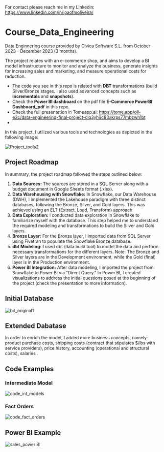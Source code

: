 For contact please reach me in my Linkedin: https://www.linkedin.com/in/joaofmoliveira/ 

# Course_Data_Engineering
Data Enginnering course provided by Civica Software S.L. from October 2023 - December 2023 (3 months).

The project relates with an e-commerce shop, and aims to develop a BI model infrastructure to monitor and analyze the business, generate insights for increasing sales and marketing, and measure operational costs for reduction.

- The code you see in this repo is related with **DBT** transformations (build Silver/Bronze stages. I also used advanced concepts such as **incrementals** and **snapshots**).
- Check the **Power BI dashboard** on the pdf file **E-Commerce PowerBI Dashboard_pdf** in this repo.
- Check the full presentation in Tomeapp.ai: https://tome.app/oli-e3c/data-engineering-final-project-clq3yh6c80akrps77mbzwh1bt
- 
In this project, I utilized various tools and technologies as depicted in the following image:

![Project_tools2](https://github.com/jmoliveira92/curso_data_engineering/assets/142105466/60472f86-5387-446d-a4cb-72b41bc228d9)

## Project Roadmap
In summary, the project roadmap followed the steps outlined below:

1. **Data Sources:** The sources are stored in a SQL Server along with a budget document in Google Sheets format (.xlsx).
2. **Data Warehousing with Snowflake:** In Snowflake, our Data Warehouse (DWH), I implemented the Lakehouse paradigm with three distinct databases, following the Bronze, Silver, and Gold layers. This was achieved using an ELT (Extract, Load, Transform) approach.
3. **Data Exploration:** I conducted data exploration in Snowflake to familiarize myself with the database. This step helped me to understand the required modeling and transformations to build the Silver and Gold layers.
4. **Bronze Layer:** For the Bronze layer, I imported data from SQL Server using Fivetran to populate the Snowflake Bronze database.
5. **dbt Modeling:** I used dbt (data build tool) to model the data and perform necessary transformations for the different layers. Note: The Bronze and Silver layers are in the Development environment, while the Gold (final) layer is in the Production environment.
6. **Power BI Integration:** After data modeling, I imported the project from Snowflake to Power BI via "Direct Query." In Power BI, I created visualizations to address the initial questions posed at the beginning of the project (check the presentation to more information).

## Initial Database
![bd_original1](https://github.com/jmoliveira92/curso_data_engineering/assets/142105466/192a0a54-029e-4f8c-b49f-77a1bfd42b7c)

## Extended Dabatase
In order to enrich the model, I added more business concepts, namely: product purchase costs, shipping costs (contract that stipulates $/lbs with service providers), price history, accounting (operational and structural costs), salaries .

## Code Examples

### Intermediate Model
![code_int_models](https://github.com/jmoliveira92/curso_data_engineering/assets/142105466/702cc8df-aa45-443b-ab69-db43ab5f1f59)

### Fact Orders
![code_fact_orders](https://github.com/jmoliveira92/curso_data_engineering/assets/142105466/38f812c8-02b9-4839-9d00-731c518e53c4)

## Power BI Example
![sales_power BI](https://github.com/jmoliveira92/curso_data_engineering/assets/142105466/b90f4aea-99c6-4662-aad4-55960b4c7f4d)



